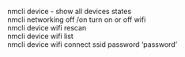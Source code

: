 nmcli device - show all devices states  
nmcli networking off /on turn on or off wifi  
nmcli device wifi rescan  
nmcli device wifi list  
nmcli device wifi connect ssid password ‘password’  



